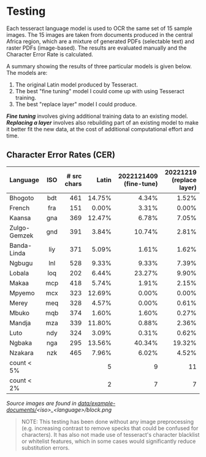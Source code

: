 # Testing

Each tesseract language model is used to OCR the same set of 15 sample images.
The 15 images are taken from documents produced in the central Africa region, which are a mixture of generated PDFs (selectable text) and raster PDFs (image-based).
The results are evaluated manually and the Character Error Rate is calculated.

A summary showing the results of three particular models is given below. The models are:
1. The original Latin model produced by Tesseract.
1. The best "fine tuning" model I could come up with using Tesseract training.
1. The best "replace layer" model I could produce.

***Fine tuning*** involves giving additional training data to an existing model.
***Replacing a layer*** involves also rebuilding part of an existing model to make it better fit the new data, at the cost of additional computational effort and time.

## Character Error Rates (CER)

Language     | ISO | # src chars | Latin  | 2022121409 (fine-tune)  | 20221219 (replace layer)
:---         |:---:|---:         |---:    |---:                     |---:
Bhogoto      | bdt | 461         | 14.75% | 4.34%                   | 1.52%
French       | fra | 151         | 0.00%  | 3.31%                   | 0.00%
Kaansa       | gna | 369         | 12.47% | 6.78%                   | 7.05%
Zulgo-Gemzek | gnd | 391         | 3.84%  | 10.74%                  | 2.81%
Banda-Linda  | liy | 371         | 5.09%  | 1.61%                   | 1.62%
Ngbugu       | lnl | 528         | 9.33%  | 9.33%                   | 7.39%
Lobala       | loq | 202         | 6.44%  | 23.27%                  | 9.90%
Makaa        | mcp | 418         | 5.74%  | 1.91%                   | 2.15%
Mpyemo       | mcx | 323         | 12.69% | 0.00%                   | 0.00%
Merey        | meq | 328         | 4.57%  | 0.00%                   | 0.61%
Mbuko        | mqb | 374         | 1.60%  | 1.60%                   | 0.27%
Mandja       | mza | 339         | 11.80% | 0.88%                   | 2.36%
Luto         | ndy | 324         | 3.09%  | 0.31%                   | 0.62%
Ngbaka       | nga | 295         | 13.56% | 40.34%                  | 19.32%
Nzakara      | nzk | 465         | 7.96%  | 6.02%                   | 4.52%
count < 5%   |     |             | 5      | 9                       | 11
count < 2%   |     |             | 2      | 7                       | 7

*Source images are found in [data/example-documents/](data/example-documents)\<iso\>_\<language\>/block.png*

> NOTE: This testing has been done without any image preprocessing (e.g. increasing contrast to remove specks that could be confused for characters). It has also not made use of tesseract's character blacklist or whitelist features, which in some cases would significantly reduce substitution errors.
